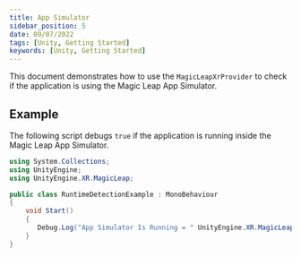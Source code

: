 ```yaml
---
title: App Simulator
sidebar_position: 5
date: 09/07/2022
tags: [Unity, Getting Started]
keywords: [Unity, Getting Started]
---
```


This document demonstrates how to use the `MagicLeapXrProvider` to check if the application is using the Magic Leap App Simulator.

## Example

The following script debugs `true` if the application is running inside the Magic Leap App Simulator.  

```csharp showLineNumbers
using System.Collections;
using UnityEngine;
using UnityEngine.XR.MagicLeap;

public class RuntimeDetectionExample : MonoBehaviour
{
    void Start()
    {
       Debug.Log("App Simulator Is Running = " UnityEngine.XR.MagicLeap.MagicLeapXrProvider.IsZIRunning);
    }
}
```

